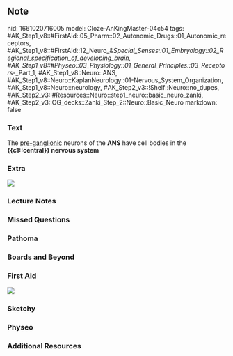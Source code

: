## Note
nid: 1661020716005
model: Cloze-AnKingMaster-04c54
tags: #AK_Step1_v8::#FirstAid::05_Pharm::02_Autonomic_Drugs::01_Autonomic_receptors, #AK_Step1_v8::#FirstAid::12_Neuro_&_Special_Senses::01_Embryology::02_Regional_specification_of_developing_brain, #AK_Step1_v8::#Physeo::03_Physiology::01_General_Principles::03_Receptors_-_Part_1, #AK_Step1_v8::Neuro::ANS, #AK_Step1_v8::Neuro::KaplanNeurology::01-Nervous_System_Organization, #AK_Step1_v8::Neuro::neurology, #AK_Step2_v3::!Shelf::Neuro::no_dupes, #AK_Step2_v3::#Resources::Neuro::step1_neuro::basic_neuro_zanki, #AK_Step2_v3::OG_decks::Zanki_Step_2::Neuro::Basic_Neuro
markdown: false

### Text
<div>
  The <u>pre-ganglionic</u> neurons of the <b>ANS</b> have cell
  bodies in the <b>{{c1::central}} nervous system</b>
</div>

### Extra
<img src="paste-222208722993345.jpg">

### Lecture Notes


### Missed Questions


### Pathoma


### Boards and Beyond


### First Aid
<img src="tmp1WT_Sf.png">

### Sketchy


### Physeo


### Additional Resources

